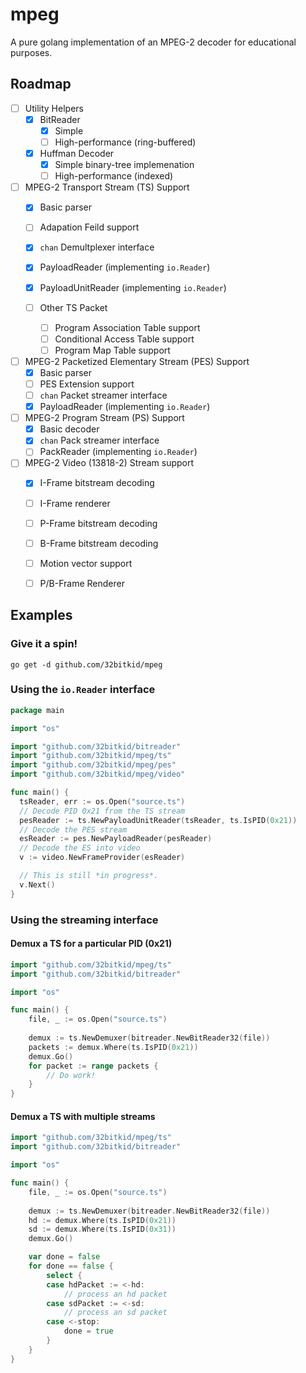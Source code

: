 # mpeg

A pure golang implementation of an MPEG-2 decoder for
educational purposes.

## Roadmap
- [ ] Utility Helpers
  - [x] BitReader
    - [x] Simple
    - [ ] High-performance (ring-buffered)
  - [x] Huffman Decoder
    - [x] Simple binary-tree implemenation
    - [ ] High-performance (indexed)

- [ ] MPEG-2 Transport Stream (TS) Support
  - [x] Basic parser
  - [ ] Adapation Feild support
  - [x] `chan` Demultplexer interface
  - [x] PayloadReader (implementing `io.Reader`)
  - [x] PayloadUnitReader (implementing `io.Reader`)

  - [ ] Other TS Packet
    - [ ] Program Association Table support
    - [ ] Conditional Access Table support
    - [ ] Program Map Table support

- [ ] MPEG-2 Packetized Elementary Stream (PES) Support
  - [x] Basic parser
  - [ ] PES Extension support
  - [ ] `chan` Packet streamer interface  
  - [x] PayloadReader (implementing `io.Reader`)

- [ ] MPEG-2 Program Stream (PS) Support
  - [x] Basic decoder
  - [x] `chan` Pack streamer interface
  - [ ] PackReader (implementing `io.Reader`)

- [ ] MPEG-2 Video (13818-2) Stream support
  - [x] I-Frame bitstream decoding
  - [ ] I-Frame renderer

  - [ ] P-Frame bitstream decoding
  - [ ] B-Frame bitstream decoding
  - [ ] Motion vector support
  - [ ] P/B-Frame Renderer


## Examples

### Give it a spin!

```
go get -d github.com/32bitkid/mpeg
```

### Using the `io.Reader` interface

```go 
package main

import "os"

import "github.com/32bitkid/bitreader"
import "github.com/32bitkid/mpeg/ts"
import "github.com/32bitkid/mpeg/pes"
import "github.com/32bitkid/mpeg/video"

func main() {
  tsReader, err := os.Open("source.ts")
  // Decode PID 0x21 from the TS stream
  pesReader := ts.NewPayloadUnitReader(tsReader, ts.IsPID(0x21))
  // Decode the PES stream
  esReader := pes.NewPayloadReader(pesReader)
  // Decode the ES into video
  v := video.NewFrameProvider(esReader)

  // This is still *in progress*.
  v.Next()
}
```


### Using the streaming interface

#### Demux a TS for a particular PID (0x21)

```go
import "github.com/32bitkid/mpeg/ts"
import "github.com/32bitkid/bitreader"

import "os"

func main() {
	file, _ := os.Open("source.ts")
  
	demux := ts.NewDemuxer(bitreader.NewBitReader32(file))
	packets := demux.Where(ts.IsPID(0x21))
	demux.Go()
	for packet := range packets {
		// Do work!
	}
}
```

#### Demux a TS with multiple streams

```go
import "github.com/32bitkid/mpeg/ts"
import "github.com/32bitkid/bitreader"

import "os"

func main() {
	file, _ := os.Open("source.ts")
  
	demux := ts.NewDemuxer(bitreader.NewBitReader32(file))
	hd := demux.Where(ts.IsPID(0x21))
	sd := demux.Where(ts.IsPID(0x31))
	demux.Go()

	var done = false
 	for done == false {
		select {
		case hdPacket := <-hd:
			// process an hd packet
		case sdPacket := <-sd:
			// process an sd packet
		case <-stop:
			done = true
		}
	}
}
```
